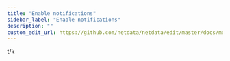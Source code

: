 ```yaml
---
title: "Enable notifications"
sidebar_label: "Enable notifications"
description: ""
custom_edit_url: https://github.com/netdata/netdata/edit/master/docs/monitor/enable-notifications.md
---
```




t/k
